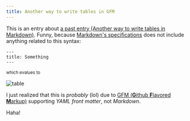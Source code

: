 ```yaml
---
title: Another way to write tables in GFM
---
```


This is an entry about [a past entry (Another way to write tables in Markdown)](https://github.com/srph/til/blob/master/2015-02-21-another-way-to-write-tables-in-markdown.md). Funny, because [Markdown's specifications](http://daringfireball.net/projects/markdown/) does not include anything related to this syntax:

```
---
title: Something
---
```

<sub>which evalues to</sub>

![table](https://cloud.githubusercontent.com/assets/5093058/6520412/4e4f2574-c400-11e4-9d60-d936936c4009.png)

I just realized that this is *probably* (lol) due to [GFM (**G**ithub **F**lavored **M**arkup)](https://help.github.com/articles/github-flavored-markdown/) supporting *YAML front matter*, not *Markdown*.

Haha!
